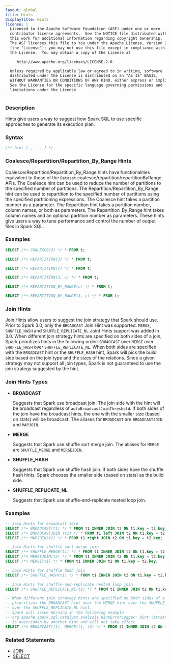 ```yaml
---
layout: global
title: Hints
displayTitle: Hints
license: |
  Licensed to the Apache Software Foundation (ASF) under one or more
  contributor license agreements.  See the NOTICE file distributed with
  this work for additional information regarding copyright ownership.
  The ASF licenses this file to You under the Apache License, Version 2.0
  (the "License"); you may not use this file except in compliance with
  the License.  You may obtain a copy of the License at

     http://www.apache.org/licenses/LICENSE-2.0

  Unless required by applicable law or agreed to in writing, software
  distributed under the License is distributed on an "AS IS" BASIS,
  WITHOUT WARRANTIES OR CONDITIONS OF ANY KIND, either express or implied.
  See the License for the specific language governing permissions and
  limitations under the License.
---
```


### Description

Hints give users a way to suggest how Spark SQL to use specific approaches to generate its execution plan.

### Syntax

```sql
/*+ hint [ , ... ] */
```

### Coalesce/Repartition/Repartition_By_Range Hints

Coalesce/Repartition/Repartition_By_Range hints have functionalities equivalent to those of the
`Dataset` coalesce/repartition/repartitionByRange APIs. The Coalesce hint can be used to reduce
the number of partitions to the specified number of partitions. The Repartition/Repartition_By_Range
hint can be used to repartition to the specified number of partitions using the specified partitioning expressions.
The Coalesce hint takes a partition number as a
parameter. The Repartition hint takes a partition number, column names, or both as parameters.
The Repartition_By_Range hint takes column names and an optional partition number as parameters.
These hints give users a way to tune performance and control the number of output files in Spark SQL.

### Examples
```sql
SELECT /*+ COALESCE(3) */ * FROM t;

SELECT /*+ REPARTITION(3) */ * FROM t;

SELECT /*+ REPARTITION(c) */ * FROM t;

SELECT /*+ REPARTITION(3, c) */ * FROM t;

SELECT /*+ REPARTITION_BY_RANGE(c) */ * FROM t;

SELECT /*+ REPARTITION_BY_RANGE(3, c) */ * FROM t;
```


### Join Hints

Join Hints allow users to suggest the join strategy that Spark should use. Prior to Spark 3.0, only the `BROADCAST` Join Hint was supported. `MERGE`, `SHUFFLE_HASH` and `SHUFFLE_REPLICATE_NL` Joint Hints support was added in 3.0. When different join strategy hints are specified on both sides of a join, Spark prioritizes hints in the following order: `BROADCAST` over `MERGE` over `SHUFFLE_HASH` over `SHUFFLE_REPLICATE_NL`. When both sides are specified with the `BROADCAST` hint or the `SHUFFLE_HASH` hint, Spark will pick the build side based on the join type and the sizes of the relations. Since a given strategy may not support all join types, Spark is not guaranteed to use the join strategy suggested by the hint.

### Join Hints Types

* **BROADCAST**

    Suggests that Spark use broadcast join. The join side with the hint will be broadcast regardless of `autoBroadcastJoinThreshold`. If both sides of the join have the broadcast hints, the one with the smaller size (based on stats) will be broadcast. The aliases for `BROADCAST` are `BROADCASTJOIN` and `MAPJOIN`.

* **MERGE**

    Suggests that Spark use shuffle sort merge join. The aliases for `MERGE` are `SHUFFLE_MERGE` and `MERGEJOIN`.

* **SHUFFLE_HASH**

    Suggests that Spark use shuffle hash join. If both sides have the shuffle hash hints, Spark chooses the smaller side (based on stats) as the build side.

* **SHUFFLE_REPLICATE_NL**

    Suggests that Spark use shuffle-and-replicate nested loop join.

### Examples

```sql
-- Join Hints for broadcast join
SELECT /*+ BROADCAST(t1) */ * FROM t1 INNER JOIN t2 ON t1.key = t2.key;
SELECT /*+ BROADCASTJOIN (t1) */ * FROM t1 left JOIN t2 ON t1.key = t2.key;
SELECT /*+ MAPJOIN(t2) */ * FROM t1 right JOIN t2 ON t1.key = t2.key;

-- Join Hints for shuffle sort merge join
SELECT /*+ SHUFFLE_MERGE(t1) */ * FROM t1 INNER JOIN t2 ON t1.key = t2.key;
SELECT /*+ MERGEJOIN(t2) */ * FROM t1 INNER JOIN t2 ON t1.key = t2.key;
SELECT /*+ MERGE(t1) */ * FROM t1 INNER JOIN t2 ON t1.key = t2.key;

-- Join Hints for shuffle hash join
SELECT /*+ SHUFFLE_HASH(t1) */ * FROM t1 INNER JOIN t2 ON t1.key = t2.key;

-- Join Hints for shuffle-and-replicate nested loop join
SELECT /*+ SHUFFLE_REPLICATE_NL(t1) */ * FROM t1 INNER JOIN t2 ON t1.key = t2.key;

-- When different join strategy hints are specified on both sides of a join, Spark
-- prioritizes the BROADCAST hint over the MERGE hint over the SHUFFLE_HASH hint
-- over the SHUFFLE_REPLICATE_NL hint.
-- Spark will issue Warning in the following example
-- org.apache.spark.sql.catalyst.analysis.HintErrorLogger: Hint (strategy=merge)
-- is overridden by another hint and will not take effect.
SELECT /*+ BROADCAST(t1), MERGE(t1, t2) */ * FROM t1 INNER JOIN t2 ON t1.key = t2.key;
```

### Related Statements

* [JOIN](sql-ref-syntax-qry-select-join.html)
* [SELECT](sql-ref-syntax-qry-select.html)
